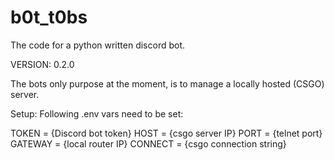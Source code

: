 # b0t_t0bs
The code for a python written discord bot.

VERSION: 0.2.0

The bots only purpose at the moment, is to manage a locally hosted (CSGO) server.


Setup:
Following .env vars need to be set:

TOKEN = {Discord bot token}
HOST = {csgo server IP}
PORT = {telnet port}
GATEWAY = {local router IP}
CONNECT = {csgo connection string}